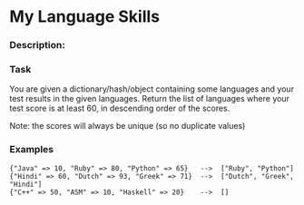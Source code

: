 # My Language Skills

### Description:

### Task

You are given a dictionary/hash/object containing some languages and your test results in the given languages. Return the list of languages where your test score is at least 60, in descending order of the scores.

Note: the scores will always be unique (so no duplicate values)

### Examples
```
{"Java" => 10, "Ruby" => 80, "Python" => 65}   -->  ["Ruby", "Python"]
{"Hindi" => 60, "Dutch" => 93, "Greek" => 71}  -->  ["Dutch", "Greek", "Hindi"]
{"C++" => 50, "ASM" => 10, "Haskell" => 20}    -->  []
```